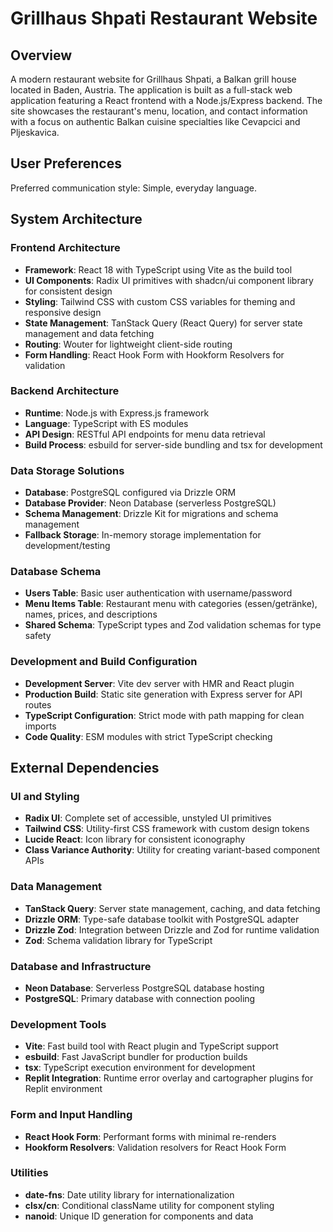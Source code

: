 # Grillhaus Shpati Restaurant Website

## Overview

A modern restaurant website for Grillhaus Shpati, a Balkan grill house located in Baden, Austria. The application is built as a full-stack web application featuring a React frontend with a Node.js/Express backend. The site showcases the restaurant's menu, location, and contact information with a focus on authentic Balkan cuisine specialties like Cevapcici and Pljeskavica.

## User Preferences

Preferred communication style: Simple, everyday language.

## System Architecture

### Frontend Architecture
- **Framework**: React 18 with TypeScript using Vite as the build tool
- **UI Components**: Radix UI primitives with shadcn/ui component library for consistent design
- **Styling**: Tailwind CSS with custom CSS variables for theming and responsive design
- **State Management**: TanStack Query (React Query) for server state management and data fetching
- **Routing**: Wouter for lightweight client-side routing
- **Form Handling**: React Hook Form with Hookform Resolvers for validation

### Backend Architecture
- **Runtime**: Node.js with Express.js framework
- **Language**: TypeScript with ES modules
- **API Design**: RESTful API endpoints for menu data retrieval
- **Build Process**: esbuild for server-side bundling and tsx for development

### Data Storage Solutions
- **Database**: PostgreSQL configured via Drizzle ORM
- **Database Provider**: Neon Database (serverless PostgreSQL)
- **Schema Management**: Drizzle Kit for migrations and schema management
- **Fallback Storage**: In-memory storage implementation for development/testing

### Database Schema
- **Users Table**: Basic user authentication with username/password
- **Menu Items Table**: Restaurant menu with categories (essen/getränke), names, prices, and descriptions
- **Shared Schema**: TypeScript types and Zod validation schemas for type safety

### Development and Build Configuration
- **Development Server**: Vite dev server with HMR and React plugin
- **Production Build**: Static site generation with Express server for API routes
- **TypeScript Configuration**: Strict mode with path mapping for clean imports
- **Code Quality**: ESM modules with strict TypeScript checking

## External Dependencies

### UI and Styling
- **Radix UI**: Complete set of accessible, unstyled UI primitives
- **Tailwind CSS**: Utility-first CSS framework with custom design tokens
- **Lucide React**: Icon library for consistent iconography
- **Class Variance Authority**: Utility for creating variant-based component APIs

### Data Management
- **TanStack Query**: Server state management, caching, and data fetching
- **Drizzle ORM**: Type-safe database toolkit with PostgreSQL adapter
- **Drizzle Zod**: Integration between Drizzle and Zod for runtime validation
- **Zod**: Schema validation library for TypeScript

### Database and Infrastructure
- **Neon Database**: Serverless PostgreSQL database hosting
- **PostgreSQL**: Primary database with connection pooling

### Development Tools
- **Vite**: Fast build tool with React plugin and TypeScript support
- **esbuild**: Fast JavaScript bundler for production builds
- **tsx**: TypeScript execution environment for development
- **Replit Integration**: Runtime error overlay and cartographer plugins for Replit environment

### Form and Input Handling
- **React Hook Form**: Performant forms with minimal re-renders
- **Hookform Resolvers**: Validation resolvers for React Hook Form

### Utilities
- **date-fns**: Date utility library for internationalization
- **clsx/cn**: Conditional className utility for component styling
- **nanoid**: Unique ID generation for components and data